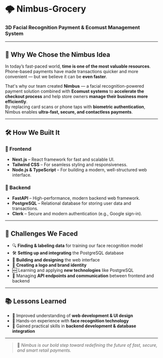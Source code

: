 # 🌩️ Nimbus-Grocery  
### 3D Facial Recognition Payment & Ecomust Management System

---

## 🚀 Why We Chose the Nimbus Idea

In today’s fast-paced world, **time is one of the most valuable resources**. Phone-based payments have made transactions quicker and more convenient — but we believe it can be **even faster**.

That's why our team created **Nimbus** — a facial recognition-powered payment solution combined with **Ecomust systems** to **accelerate the checkout process** and help store owners **manage their business more efficiently**.  
By replacing card scans or phone taps with **biometric authentication**, Nimbus enables **ultra-fast, secure, and contactless payments**.

---

## 🛠️ How We Built It

### 🔹 Frontend
- **Next.js** – React framework for fast and scalable UI.
- **Tailwind CSS** – For seamless styling and responsiveness.
- **Node.js & TypeScript** – For building a modern, well-structured web interface.

### 🔹 Backend
- **FastAPI** – High-performance, modern backend web framework.
- **PostgreSQL** – Relational database for storing user data and transactions.
- **Clerk** – Secure and modern authentication (e.g., Google sign-in).

---

## 🧩 Challenges We Faced

- 🔍 **Finding & labeling data** for training our face recognition model  
- 🛠 **Setting up and integrating** the PostgreSQL database  
- 🎨 **Building and designing** the web interface  
- 🧠 **Creating a logo and brand identity**  
- 🆕 Learning and applying **new technologies** like PostgreSQL  
- 🔌 Managing **API endpoints and communication** between frontend and backend  

---

## 📚 Lessons Learned

- 📄 Improved understanding of **web development & UI design**
- 🧠 Hands-on experience with **face recognition technology**
- 🔧 Gained practical skills in **backend development & database integration**

---

> 🧠 *Nimbus is our bold step toward redefining the future of fast, secure, and smart retail payments.*